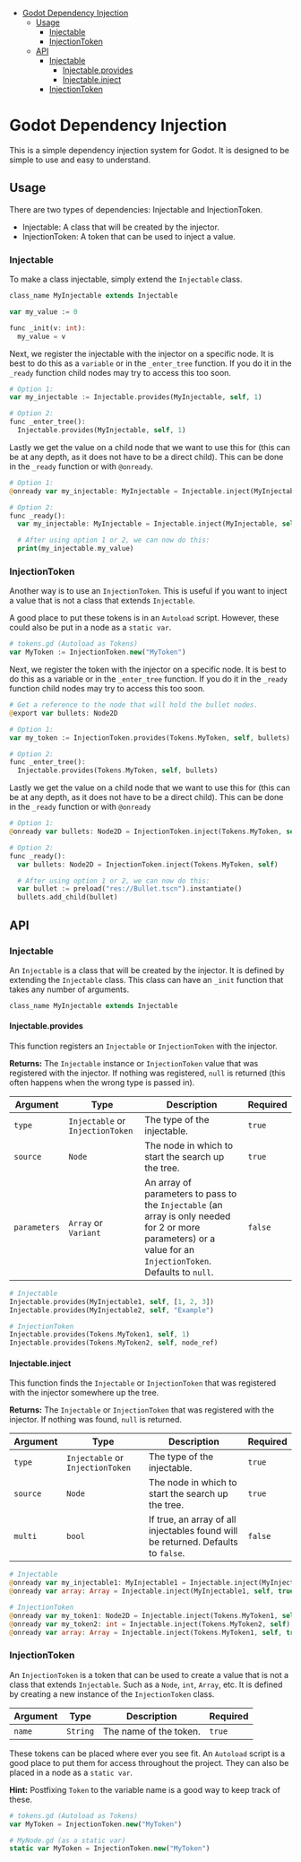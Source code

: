 - [Godot Dependency Injection](#godot-dependency-injection)
  - [Usage](#usage)
    - [Injectable](#injectable)
    - [InjectionToken](#injectiontoken)
  - [API](#api)
    - [Injectable](#injectable-1)
      - [Injectable.provides](#injectableprovides)
      - [Injectable.inject](#injectableinject)
    - [InjectionToken](#injectiontoken-1)

# Godot Dependency Injection

This is a simple dependency injection system for Godot. It is designed to be simple to use and easy to understand.

## Usage

There are two types of dependencies: Injectable and InjectionToken.
* Injectable: A class that will be created by the injector.
* InjectionToken: A token that can be used to inject a value.

### Injectable

To make a class injectable, simply extend the `Injectable` class.

```php
class_name MyInjectable extends Injectable

var my_value := 0

func _init(v: int):
  my_value = v
```

Next, we register the injectable with the injector on a specific node. It is best to do this as a `variable` or in the `_enter_tree` function. If you do it in the `_ready` function child nodes may try to access this too soon.

```php
# Option 1:
var my_injectable := Injectable.provides(MyInjectable, self, 1)

# Option 2:
func _enter_tree():
  Injectable.provides(MyInjectable, self, 1)
```

Lastly we get the value on a child node that we want to use this for (this can be at any depth, as it does not have to be a direct child). This can be done in the `_ready` function or with `@onready`.

```php
# Option 1:
@onready var my_injectable: MyInjectable = Injectable.inject(MyInjectable, self)

# Option 2:
func _ready():
  var my_injectable: MyInjectable = Injectable.inject(MyInjectable, self)

  # After using option 1 or 2, we can now do this:
  print(my_injectable.my_value)
```

### InjectionToken

Another way is to use an `InjectionToken`. This is useful if you want to inject a value that is not a class that extends `Injectable`.

A good place to put these tokens is in an `Autoload` script. However, these could also be put in a node as a `static var`.

```php
# tokens.gd (Autoload as Tokens)
var MyToken := InjectionToken.new("MyToken")
```

Next, we register the token with the injector on a specific node. It is best to do this as a variable or in the `_enter_tree` function. If you do it in the `_ready` function child nodes may try to access this too soon.

```php
# Get a reference to the node that will hold the bullet nodes.
@export var bullets: Node2D

# Option 1:
var my_token := InjectionToken.provides(Tokens.MyToken, self, bullets)

# Option 2:
func _enter_tree():
  Injectable.provides(Tokens.MyToken, self, bullets)
```

Lastly we get the value on a child node that we want to use this for (this can be at any depth, as it does not have to be a direct child). This can be done in the `_ready` function or with `@onready`

```php
# Option 1:
@onready var bullets: Node2D = InjectionToken.inject(Tokens.MyToken, self)

# Option 2:
func _ready():
  var bullets: Node2D = InjectionToken.inject(Tokens.MyToken, self)

  # After using option 1 or 2, we can now do this:
  var bullet := preload("res://Bullet.tscn").instantiate()
  bullets.add_child(bullet)
```

## API

### Injectable

An `Injectable` is a class that will be created by the injector. It is defined by extending the `Injectable` class. This class can have an `_init` function that takes any number of arguments.

```php
class_name MyInjectable extends Injectable
```

#### Injectable.provides

This function registers an `Injectable` or `InjectionToken` with the injector.

**Returns:** The `Injectable` instance or `InjectionToken` value that was registered with the injector. If nothing was registered, `null` is returned (this often happens when the wrong type is passed in).

| Argument | Type | Description | Required |
| --- | --- | --- | --- |
| `type` | `Injectable` or `InjectionToken` | The type of the injectable. | `true` |
| `source` | `Node` | The node in which to start the search up the tree. | `true` |
| `parameters` | `Array` or `Variant` | An array of parameters to pass to the `Injectable` (an array is only needed for 2 or more parameters) or a value for an `InjectionToken`. Defaults to `null`. | `false` |

```php
# Injectable
Injectable.provides(MyInjectable1, self, [1, 2, 3])
Injectable.provides(MyInjectable2, self, "Example")

# InjectionToken
Injectable.provides(Tokens.MyToken1, self, 1)
Injectable.provides(Tokens.MyToken2, self, node_ref)
```

#### Injectable.inject

This function finds the `Injectable` or `InjectionToken` that was registered with the injector somewhere up the tree.

**Returns:** The `Injectable` or `InjectionToken` that was registered with the injector. If nothing was found, `null` is returned.

| Argument | Type | Description | Required |
| --- | --- | --- | --- |
| `type` | `Injectable` or `InjectionToken` | The type of the injectable. | `true` |
| `source` | `Node` | The node in which to start the search up the tree. | `true` |
| `multi` | `bool` | If true, an array of all injectables found will be returned. Defaults to `false`. | `false` |

```php
# Injectable
@onready var my_injectable1: MyInjectable1 = Injectable.inject(MyInjectable1, self)
@onready var array: Array = Injectable.inject(MyInjectable1, self, true)

# InjectionToken
@onready var my_token1: Node2D = Injectable.inject(Tokens.MyToken1, self)
@onready var my_token2: int = Injectable.inject(Tokens.MyToken2, self)
@onready var array: Array = Injectable.inject(Tokens.MyToken1, self, true)
```

### InjectionToken

An `InjectionToken` is a token that can be used to create a value that is not a class that extends `Injectable`. Such as a `Node`, `int`, `Array`, etc. It is defined by creating a new instance of the `InjectionToken` class.

| Argument | Type | Description | Required |
| --- | --- | --- | --- |
| `name` | `String` | The name of the token. | `true` |

These tokens can be placed where ever you see fit. An `Autoload` script is a good place to put them for access throughout the project. They can also be placed in a node as a `static var`.

**Hint:** Postfixing `Token` to the variable name is a good way to keep track of these.

```php
# tokens.gd (Autoload as Tokens)
var MyToken = InjectionToken.new("MyToken")

# MyNode.gd (as a static var)
static var MyToken = InjectionToken.new("MyToken")
```